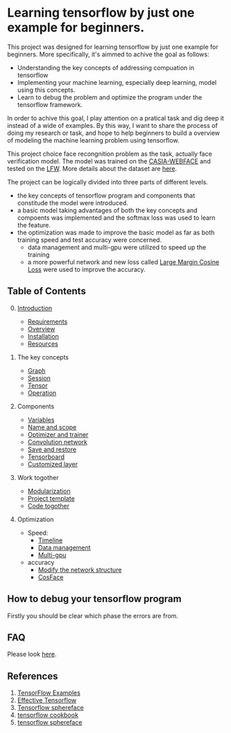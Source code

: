 # Learning tensorflow by just one example for beginners.
This project was designed for learning tensorflow by just one example for beginners. More specifically, it's aimmed to achive the goal as follows:
- Understanding the key concepts of addressing compuation in tensorflow 
- Implementing your machine learning, especially deep learning, model using this concepts. 
- Learn to debug the problem and optimize the program under the tensorflow framework.

In order to achive this goal, I play attention on a pratical task and dig deep it instead of a wide of examples. By this way, I want to share the process of doing my research or task, and hope to help beginners to build a overview of modeling the machine learning problem using tensorflow.

This project choice face recongnition problem as the task, actually face verification model. The model was trained on the [CASIA-WEBFACE](http://www.cbsr.ia.ac.cn/english/CASIA-WebFace-Database.html) and tested on the [LFW](http://vis-www.cs.umass.edu/lfw/). More details about the dataset are [here](doc/dataset.md).

The project can be logically divided into three parts of different levels.
- the key concepts of tensorflow program and components that constitude the model were introduced. 
- a basic model taking advantages of both the key concepts and compoents was implemented and the softmax loss was used to learn the feature. 
- the optimization was made to improve the basic model as far as both training speed and test accuracy were concerned.
    * data management and multi-gpu were utilized to speed up the training
    * a more powerful network and new loss called [Large Margin Cosine Loss](https://arxiv.org/pdf/1801.09414.pdf) were used to improve the accuracy.

## Table of Contents
0. [Introduction](http://study.163.com/course/courseLearn.htm?courseId=1005023019#/learn/video?lessonId=1051308829&courseId=1005023019)
    - [Requirements](https://github.com/yule-li/tensorflow-practice/blob/master/introduction/requirement.md)
    - [Overview](https://github.com/yule-li/tensorflow-practice/blob/master/introduction/overview.md)
    - [Installation](https://github.com/yule-li/tensorflow-practice/blob/master/introduction/installation.md)
    - [Resources](https://github.com/yule-li/tensorflow-practice/blob/master/introduction/document.md)

1. The key concepts
    - [Graph](https://github.com/yule-li/tensorflow-practice/blob/master/concepts/graph/graph_add.ipynb)
    - [Session](https://github.com/yule-li/tensorflow-practice/blob/master/concepts/session/session_add.ipynb)
    - [Tensor](https://github.com/yule-li/tensorflow-practice/blob/master/concepts/tensor/tensors.ipynb)
    - [Operation](https://github.com/yule-li/tensorflow-practice/blob/master/concepts/operations/basic_operations.ipynb)
2. Components
    - [Variables](https://github.com/yule-li/tensorflow-practice/blob/master/components/variables/variable.ipynb)
    - [Name and scope](https://github.com/yule-li/tensorflow-practice/blob/master/components/scopes/scopes.ipynb)
    - [Optimizer and trainer](https://github.com/yule-li/tensorflow-practice/blob/master/components/optimizer/linear_regression.ipynb)
    - [Convolution network](https://github.com/yule-li/tensorflow-practice/tree/master/components/convolution_network)
    - [Save and restore](components/save_and_restore/save_and_restore.ipynb)
    - [Tensorboard]()
    - [Customized layer](components/customized_op/customized_op.ipynb)
3. Work togother
    - [Modularization](work_togother/modularization/modularization.ipynb)
    - [Project template](work_togother/https://github.com/MrGemy95/Tensorflow-Project-Template/tree/998f39bf2786980e3e3b171e9796148a3ec3322f)
    - [Code togother](https://github.com/yule-li/tensorflow-practice/blob/master/work_togother/tf_face/tf_face.ipynb)
4. Optimization
    - Speed:
        * [Timeline](optimization/timeline/timeline.ipynb)
        * [Data management](optimization/data_management/data_management.ipynb)
        * [Multi-gpu](optimization/multi_gpu/multi_gpus.ipynb)
    - accuracy
        * [Modify the network structure](optimization/inception_resnet_v1/inception_resnet_v1.ipynb)
        * [CosFace](optimization/cosface/cosface.ipynb)
## How to debug your tensorflow program
Firstly you should be clear which phase the errors are from.

## FAQ
Please look [here](doc/faq.md).

## References
1. [TensorFlow Examples](https://github.com/aymericdamien/TensorFlow-Examples)
2. [Effective Tensorflow](https://github.com/vahidk/EffectiveTensorflow)
3. [Tensorflow sphereface](https://github.com/hujun100/tensorflow-sphereface)
4. [tensorflow cookbook](https://github.com/nfmcclure/tensorflow_cookbook)
5. [tensorflow sphereface](https://github.com/hujun100/tensorflow-sphereface)


